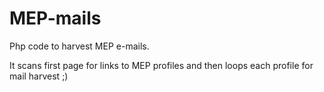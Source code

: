 # MEP-mails
Php code to harvest MEP e-mails. 

It scans first page for links to MEP profiles and then loops each profile for mail harvest ;)
